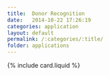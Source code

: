 ```yaml
---
title:  Donor Recognition
date:   2014-10-22 17:26:19
categories: application
layout: default
permalink: /:categories/:title/
folder: applications
---
```


{% include card.liquid %}
